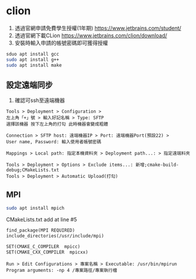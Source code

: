 # clion
1. 透過官網申請免費學生授權(1年期) https://www.jetbrains.com/student/  
2. 透過官網下載CLion https://www.jetbrains.com/clion/download/  
3. 安裝時輸入申請的帳號密碼即可獲得授權

```bash
sduo apt install gcc
sudo apt install g++
sudo apt install make
```
## 設定遠端同步
1. 確認可ssh至遠端機器
```clion
Tools > Deployment > Configuration >
左上角「+」號 > 輸入好記名稱 > Type: SFTP
選擇該機器 按下左上角的打勾 此時機器會變成粗體
```
```clion
Connection > SFTP host: 遠端機器IP > Port: 遠端機器Port(預設22) >
User name, Password: 輸入使用者帳號密碼
```
```clion
Mappings > Local path: 指定本機資料夾 > Deployment path...: > 指定遠端料夾
```
```clion
Tools > Deployment > Options > Exclude items...: 新增;cmake-build-debug;CMakeLists.txt
Tools > Deployment > Automatic Upload(打勾)
```
## MPI
```bash
sudo apt install mpich

```
CMakeLists.txt add at line #5
```CMakeLists.txt
find_package(MPI REQUIRED)
include_directories(/usr/include/mpi)

SET(CMAKE_C_COMPILER  mpicc)
SET(CMAKE_CXX_COMPILER  mpicxx)
```
```clion
Run > Edit Configurations > 專案名稱 > Executable: /usr/bin/mpirun
Program arguments: -np 4 /專案路徑/專案執行檔
```
